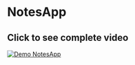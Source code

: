 # NotesApp

## Click to see complete video
[![Demo NotesApp](https://j.gifs.com/71PR41.gif)](https://youtu.be/8zRaTBk5g2w)
